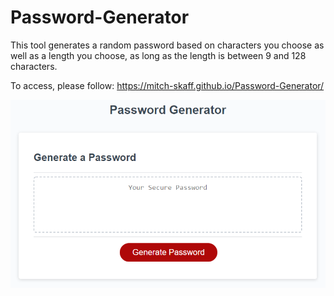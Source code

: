 # Password-Generator
This tool generates a random password based on characters you choose as well as a length you choose, as long as the length is between 9 and 128 characters.

To access, please follow: https://mitch-skaff.github.io/Password-Generator/

![alt text](assets/screenshot.png)

